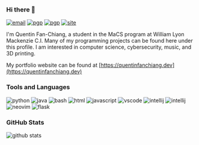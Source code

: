 ### Hi there 👋

[![email](https://img.shields.io/badge/email-userblackbox@tutanota.com-red?style=flat-square)](mailto:userblackbox@tutanota.com) [![pgp](https://img.shields.io/badge/PGP-D0230F8F6E4FE77C-green?style=flat-square)](http://keys.gnupg.net/pks/lookup?op=get&search=0xD0230F8F6E4FE77C) [![pgp](https://img.shields.io/badge/PGP-DC252AB7311BF896-green?style=flat-square)](http://keys.gnupg.net/pks/lookup?op=get&search=0xDC252AB7311BF896) [![site](https://img.shields.io/badge/website-quentinfanchiang.dev-blue?style=flat-square)](https://quentinfanchiang.dev)

I'm Quentin Fan-Chiang, a student in the MaCS program at William Lyon Mackenzie C.I. Many of my programming projects can be found here under this profile. I am interested in computer science, cybersecurity, music, and 3D printing.

My portfolio website can be found at [https://quentinfanchiang.dev](https://quentinfanchiang.dev)

### Tools and Languages

![python](https://img.shields.io/badge/-Python-blue?style=flat-square&logo=python&logoColor=white) ![java](https://img.shields.io/badge/-Java-red?style=flat-square&logo=java&logoColor=white) ![bash](https://img.shields.io/badge/-Bash-green?style=flat-square&logo=gnu-bash&logoColor=white) ![html](https://img.shields.io/badge/-HTML5-red?style=flat-square&logo=html5&logoColor=white) ![javascript](https://img.shields.io/badge/-JavaScript-yellow?style=flat-square&logo=javascript&logoColor=white) ![vscode](https://img.shields.io/badge/-VS_Code-blue?style=flat-square&logo=visual-studio-code&logoColor=white) ![intellij](https://img.shields.io/badge/-IntelliJ_IDEA-black?style=flat-square&logo=intellij-idea&logoColor=white) ![intellij](https://img.shields.io/badge/-PyCharm-yellowgreen?style=flat-square&logo=pycharm&logoColor=white) ![neovim](https://img.shields.io/badge/-Neovim-green?style=flat-square&logo=neovim&logoColor=white) ![flask](https://img.shields.io/badge/-Flask-black?style=flat-square&logo=flask&logoColor=white)

### GitHub Stats

![github stats](https://github-readme-stats.vercel.app/api?username=UserBlackBox&count_private=true&show_icons=true&hide=contribs)
